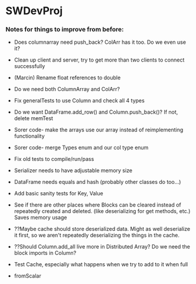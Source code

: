 # SWDevProj



### Notes for things to improve from before:

* Does columnarray need push_back? ColArr has it too. Do we even use it?

* Clean up client and server, try to get more than two clients to connect successfully

* (Marcin) Rename float references to double

* Do we need both ColumnArray and ColArr?

* Fix generalTests to use Column and check all 4 types

* Do we want DataFrame.add_row() and Column.push_back()? If not, delete memTest

* Sorer code- make the arrays use our array instead of reimplementing functionality

* Sorer code- merge Types enum and our col type enum

* Fix old tests to compile/run/pass

* Serializer needs to have adjustable memory size

* DataFrame needs equals and hash (probably other classes do too...)

* Add basic sanity tests for Key, Value

* See if there are other places where Blocks can be cleared instead of repeatedly
	created and deleted. (like deserializing for get methods, etc.) Saves memory usage

* ??Maybe cache should store deserialized data. Might as well deserialize it first,
	so we aren't repeatedly deserializing the things in the cache.

* ??Should Column.add_all live more in Distributed Array? Do we need the block imports in Column?

* Test Cache, especially what happens when we try to add to it when full

* fromScalar


